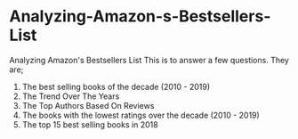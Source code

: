 # Analyzing-Amazon-s-Bestsellers-List
Analyzing Amazon's Bestsellers List
This is to answer a few questions. They are;
1. The best selling books of the decade (2010 - 2019)
2. The Trend Over The Years
3. The Top Authors Based On Reviews
4. The books with the lowest ratings over the decade (2010 - 2019)
5. The top 15 best selling books in 2018
